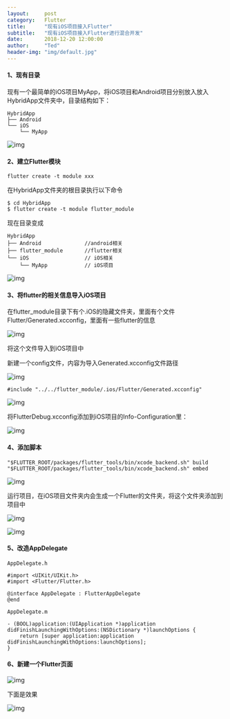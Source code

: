 ```yaml
---
layout:     post
category:   Flutter
title:      "现有iOS项目接入Flutter"
subtitle:   "现有iOS项目接入Flutter进行混合开发"
date:       2018-12-20 12:00:00
author:     "Ted"
header-img: "img/default.jpg"
---
```


#### 1、现有目录

现有一个最简单的iOS项目MyApp，将iOS项目和Android项目分别放入放入HybridApp文件夹中，目录结构如下：

```
HybridApp
├── Android
└── iOS
    └── MyApp
```

![img](/img/Simple_8/43.png)

#### 2、建立Flutter模块

```shell
flutter create -t module xxx
```

在HybridApp文件夹的根目录执行以下命令

```shell
$ cd HybridApp
$ flutter create -t module flutter_module
```

现在目录变成

```
HybridApp
├── Android              //android相关
├── flutter_module       //flutter相关
└── iOS					 // iOS相关
    └── MyApp			 // iOS项目
```

![img](/img/Simple_8/44.png)

#### 3、将flutter的相关信息导入iOS项目

在flutter_module目录下有个.iOS的隐藏文件夹，里面有个文件Flutter/Generated.xcconfig，里面有一些flutter的信息

![img](/img/Simple_8/45.png)

将这个文件导入到iOS项目中

新建一个config文件，内容为导入Generated.xcconfig文件路径

![img](/img/Simple_8/46.png)

```
#include "../../flutter_module/.ios/Flutter/Generated.xcconfig"
```

![img](/img/Simple_8/47.png)

将FlutterDebug.xcconfig添加到iOS项目的Info-Configuration里：

![img](/img/Simple_8/48.png)

#### 4、添加脚本

```
"$FLUTTER_ROOT/packages/flutter_tools/bin/xcode_backend.sh" build
"$FLUTTER_ROOT/packages/flutter_tools/bin/xcode_backend.sh" embed
```

![img](/img/Simple_8/49.png)

运行项目，在iOS项目文件夹内会生成一个Flutter的文件夹，将这个文件夹添加到项目中

![img](/img/Simple_8/50.png)

![img](/img/Simple_8/51.png)

#### 5、改造AppDelegate

```
AppDelegate.h

#import <UIKit/UIKit.h>
#import <Flutter/Flutter.h>

@interface AppDelegate : FlutterAppDelegate
@end
```

```
AppDelegate.m

- (BOOL)application:(UIApplication *)application didFinishLaunchingWithOptions:(NSDictionary *)launchOptions {
    return [super application:application didFinishLaunchingWithOptions:launchOptions];
}
```

#### 6、新建一个Flutter页面

![img](/img/Simple_8/53.png)

下面是效果

![img](/img/Simple_8/52.gif)
